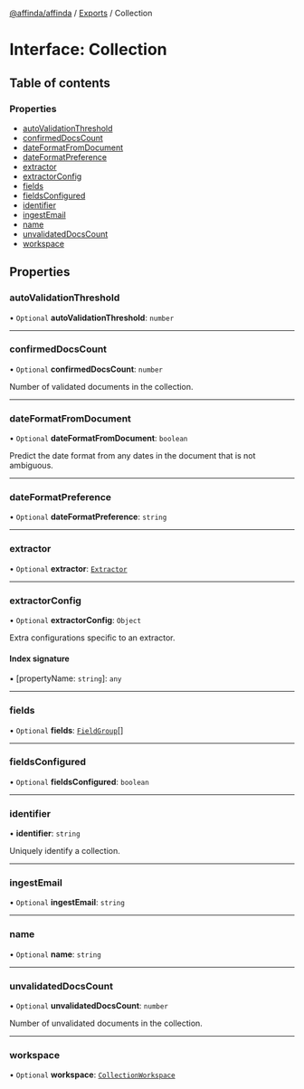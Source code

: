 [@affinda/affinda](../README.md) / [Exports](../modules.md) / Collection

# Interface: Collection

## Table of contents

### Properties

- [autoValidationThreshold](Collection.md#autovalidationthreshold)
- [confirmedDocsCount](Collection.md#confirmeddocscount)
- [dateFormatFromDocument](Collection.md#dateformatfromdocument)
- [dateFormatPreference](Collection.md#dateformatpreference)
- [extractor](Collection.md#extractor)
- [extractorConfig](Collection.md#extractorconfig)
- [fields](Collection.md#fields)
- [fieldsConfigured](Collection.md#fieldsconfigured)
- [identifier](Collection.md#identifier)
- [ingestEmail](Collection.md#ingestemail)
- [name](Collection.md#name)
- [unvalidatedDocsCount](Collection.md#unvalidateddocscount)
- [workspace](Collection.md#workspace)

## Properties

### autoValidationThreshold

• `Optional` **autoValidationThreshold**: `number`

___

### confirmedDocsCount

• `Optional` **confirmedDocsCount**: `number`

Number of validated documents in the collection.

___

### dateFormatFromDocument

• `Optional` **dateFormatFromDocument**: `boolean`

Predict the date format from any dates in the document that is not ambiguous.

___

### dateFormatPreference

• `Optional` **dateFormatPreference**: `string`

___

### extractor

• `Optional` **extractor**: [`Extractor`](Extractor.md)

___

### extractorConfig

• `Optional` **extractorConfig**: `Object`

Extra configurations specific to an extractor.

#### Index signature

▪ [propertyName: `string`]: `any`

___

### fields

• `Optional` **fields**: [`FieldGroup`](FieldGroup.md)[]

___

### fieldsConfigured

• `Optional` **fieldsConfigured**: `boolean`

___

### identifier

• **identifier**: `string`

Uniquely identify a collection.

___

### ingestEmail

• `Optional` **ingestEmail**: `string`

___

### name

• `Optional` **name**: `string`

___

### unvalidatedDocsCount

• `Optional` **unvalidatedDocsCount**: `number`

Number of unvalidated documents in the collection.

___

### workspace

• `Optional` **workspace**: [`CollectionWorkspace`](CollectionWorkspace.md)
